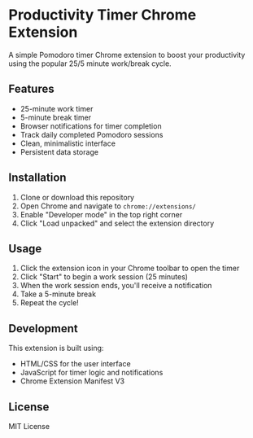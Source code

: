 # Productivity Timer Chrome Extension

A simple Pomodoro timer Chrome extension to boost your productivity using the popular 25/5 minute work/break cycle.

## Features

- 25-minute work timer
- 5-minute break timer
- Browser notifications for timer completion
- Track daily completed Pomodoro sessions
- Clean, minimalistic interface
- Persistent data storage

## Installation

1. Clone or download this repository
2. Open Chrome and navigate to `chrome://extensions/`
3. Enable "Developer mode" in the top right corner
4. Click "Load unpacked" and select the extension directory

## Usage

1. Click the extension icon in your Chrome toolbar to open the timer
2. Click "Start" to begin a work session (25 minutes)
3. When the work session ends, you'll receive a notification
4. Take a 5-minute break
5. Repeat the cycle!

## Development

This extension is built using:
- HTML/CSS for the user interface
- JavaScript for timer logic and notifications
- Chrome Extension Manifest V3

## License

MIT License 
